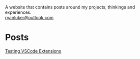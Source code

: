 A website that contains posts around my projects, thinkings and experiences.  
[ryanluker@outlook.com](mailto:ryanluker@outlook.com)

# Posts
[Testing VSCode Extensions](https://luker.dev/2018-06-26-testing-vscode-extensions.md)